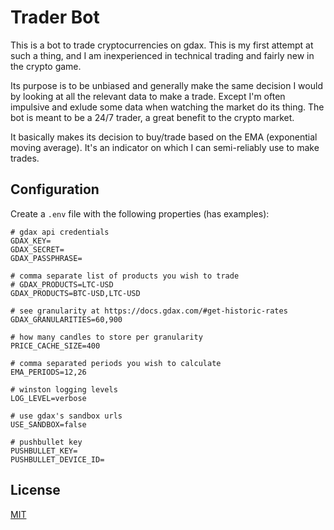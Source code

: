 # Trader Bot

This is a bot to trade cryptocurrencies on gdax. This is my first attempt at such a thing, and I am inexperienced in technical trading and fairly new in the crypto game.

Its purpose is to be unbiased and generally make the same decision I would by looking at all the relevant data to make a trade. Except I'm often impulsive and exlude some data when watching the market do its thing. The bot is meant to be a 24/7 trader, a great benefit to the crypto market.

It basically makes its decision to buy/trade based on the EMA (exponential moving average). It's an indicator on which I can semi-reliably use to make trades.

## Configuration

Create a `.env` file with the following properties (has examples):

```
# gdax api credentials
GDAX_KEY=
GDAX_SECRET=
GDAX_PASSPHRASE=

# comma separate list of products you wish to trade
# GDAX_PRODUCTS=LTC-USD
GDAX_PRODUCTS=BTC-USD,LTC-USD

# see granularity at https://docs.gdax.com/#get-historic-rates
GDAX_GRANULARITIES=60,900

# how many candles to store per granularity
PRICE_CACHE_SIZE=400

# comma separated periods you wish to calculate
EMA_PERIODS=12,26

# winston logging levels
LOG_LEVEL=verbose

# use gdax's sandbox urls
USE_SANDBOX=false

# pushbullet key
PUSHBULLET_KEY=
PUSHBULLET_DEVICE_ID=
```

## License

[MIT](license.md)
